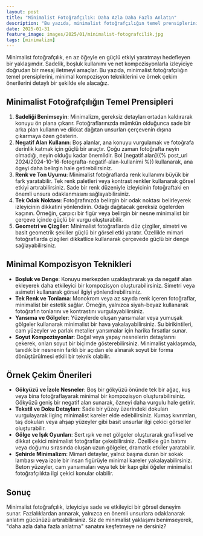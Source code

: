 ```yaml
---
layout: post
title: "Minimalist Fotoğrafçılık: Daha Azla Daha Fazla Anlatın"
description: "Bu yazıda, minimalist fotoğrafçılığın temel prensiplerini, minimal kompozisyon tekniklerini ve örnek çekim önerilerini detaylı bir şekilde ele alacağız."
date: 2025-01-31
feature_image: images/2025/01/minimalist-fotografcilik.jpg
tags: [minimalizm]
---
```


Minimalist fotoğrafçılık, en az öğeyle en güçlü etkiyi yaratmayı hedefleyen bir yaklaşımdır. Sadelik, boşluk kullanımı ve net kompozisyonlarla izleyiciye doğrudan bir mesaj iletmeyi amaçlar. Bu yazıda, minimalist fotoğrafçılığın temel prensiplerini, minimal kompozisyon tekniklerini ve örnek çekim önerilerini detaylı bir şekilde ele alacağız.

<!--more-->

## Minimalist Fotoğrafçılığın Temel Prensipleri

1. **Sadeliği Benimseyin**: Minimalizm, gereksiz detayları ortadan kaldırarak konuyu ön plana çıkarır. Fotoğraflarınızda mümkün olduğunca sade bir arka plan kullanın ve dikkat dağıtan unsurları çerçevenin dışına çıkarmaya özen gösterin.
2. **Negatif Alan Kullanın**: Boş alanlar, ana konuyu vurgulamak ve fotoğrafa derinlik katmak için güçlü bir araçtır. Çoğu zaman fotoğrafta neyin olmadığı, neyin olduğu kadar önemlidir. Bol [negatif alan]({% post_url 2024/2024-10-16-fotografta-negatif-alan-kullanimi %}) kullanarak, ana ögeyi daha belirgin hale getirebilirsiniz.
3. **Renk ve Ton Uyumu**: Minimalist fotoğraflarda renk kullanımı büyük bir fark yaratabilir. Tek renk paletleri veya kontrast renkler kullanarak görsel etkiyi artırabilirsiniz. Sade bir renk düzeniyle izleyicinin fotoğraftaki en önemli unsura odaklanmasını sağlayabilirsiniz.
4. **Tek Odak Noktası**: Fotoğrafınızda belirgin bir odak noktası belirleyerek izleyicinin dikkatini yönlendirin. Odağı dağıtacak gereksiz ögelerden kaçının. Örneğin, çarpıcı bir figür veya belirgin bir nesne minimalist bir çerçeve içinde güçlü bir vurgu oluşturabilir.
5. **Geometri ve Çizgiler**: Minimalist fotoğraflarda düz çizgiler, simetri ve basit geometrik şekiller güçlü bir görsel etki yaratır. Özellikle mimari fotoğraflarda çizgileri dikkatlice kullanarak çerçevede güçlü bir denge sağlayabilirsiniz.

## Minimal Kompozisyon Teknikleri

- **Boşluk ve Denge**: Konuyu merkezden uzaklaştırarak ya da negatif alan ekleyerek daha etkileyici bir kompozisyon oluşturabilirsiniz. Simetri veya asimetri kullanarak görsel ilgiyi yönlendirebilirsiniz.
- **Tek Renk ve Tonlama**: Monokrom veya az sayıda renk içeren fotoğraflar, minimalist bir estetik sağlar. Örneğin, yalnızca siyah-beyaz kullanarak fotoğrafın tonlarını ve kontrastını vurgulayabilirsiniz.
- **Yansıma ve Gölgeler**: Yüzeylerde oluşan yansımalar veya yumuşak gölgeler kullanarak minimalist bir hava yakalayabilirsiniz. Su birikintileri, cam yüzeyler ve parlak metaller yansımalar için harika fırsatlar sunar.
- **Soyut Kompozisyonlar**: Doğal veya yapay nesnelerin detaylarını çekerek, onları soyut bir biçimde gösterebilirsiniz. Minimalist yaklaşımda, tanıdık bir nesnenin farklı bir açıdan ele alınarak soyut bir forma dönüştürülmesi etkili bir teknik olabilir.

## Örnek Çekim Önerileri

- **Gökyüzü ve İzole Nesneler**: Boş bir gökyüzü önünde tek bir ağaç, kuş veya bina fotoğraflayarak minimal bir kompozisyon oluşturabilirsiniz. Gökyüzü geniş bir negatif alan sunarak, özneyi daha vurgulu hale getirir.
- **Tekstil ve Doku Detayları**: Sade bir yüzey üzerindeki dokuları vurgulayarak ilginç minimalist kareler elde edebilirsiniz. Kumaş kıvrımları, taş dokuları veya ahşap yüzeyler gibi basit unsurlar ilgi çekici görseller oluşturabilir.
- **Gölge ve Işık Oyunları**: Sert ışık ve net gölgeler oluşturarak grafiksel ve dikkat çekici minimalist fotoğraflar çekebilirsiniz. Özellikle gün batımı veya doğumu sırasında oluşan uzun gölgeler, dramatik etkiler yaratabilir.
- **Şehirde Minimalizm**: Mimari detaylar, yalnız başına duran bir sokak lambası veya izole bir insan figürüyle minimal kareler yakalayabilirsiniz. Beton yüzeyler, cam yansımaları veya tek bir kapı gibi öğeler minimalist fotoğrafçılıkta ilgi çekici konular olabilir.

## Sonuç

Minimalist fotoğrafçılık, izleyiciye sade ve etkileyici bir görsel deneyim sunar. Fazlalıklardan arınarak, yalnızca en önemli unsurlara odaklanarak anlatım gücünüzü artırabilirsiniz. Siz de minimalist yaklaşımı benimseyerek, "daha azla daha fazla anlatma" sanatını keşfetmeye ne dersiniz?
